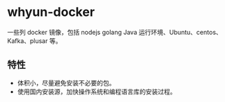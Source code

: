# whyun-docker
一些列 docker 镜像，包括 nodejs golang Java 运行环境、Ubuntu、centos、Kafka、plusar 等。

## 特性

- 体积小，尽量避免安装不必要的包。
- 使用国内安装源，加快操作系统和编程语言库的安装过程。
